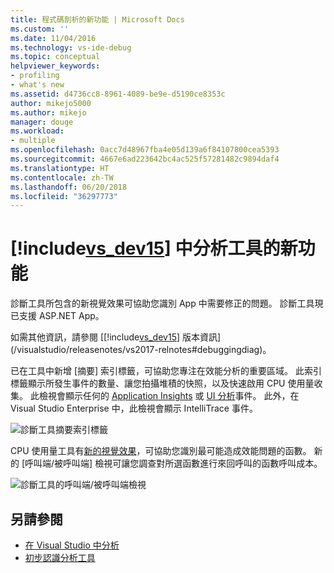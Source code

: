 ```yaml
---
title: 程式碼剖析的新功能 | Microsoft Docs
ms.custom: ''
ms.date: 11/04/2016
ms.technology: vs-ide-debug
ms.topic: conceptual
helpviewer_keywords:
- profiling
- what's new
ms.assetid: d4736cc8-8961-4089-be9e-d5190ce8353c
author: mikejo5000
ms.author: mikejo
manager: douge
ms.workload:
- multiple
ms.openlocfilehash: 0acc7d48967fba4e05d139a6f84107800cea5393
ms.sourcegitcommit: 4667e6ad223642bc4ac525f57281482c9894daf4
ms.translationtype: HT
ms.contentlocale: zh-TW
ms.lasthandoff: 06/20/2018
ms.locfileid: "36297773"
---
```

# <a name="whats-new-in-profiling-tools-in-includevsdev15miscincludesvsdev15mdmd"></a>[!include[vs_dev15](../misc/includes/vs_dev15_md.md)] 中分析工具的新功能

診斷工具所包含的新視覺效果可協助您識別 App 中需要修正的問題。 診斷工具現已支援 ASP.NET App。

如需其他資訊，請參閱 [[!include[vs_dev15](../misc/includes/vs_dev15_md.md)] 版本資訊](/visualstudio/releasenotes/vs2017-relnotes#debuggingdiag)。

已在工具中新增 [摘要] 索引標籤，可協助您專注在效能分析的重要區域。 此索引標籤顯示所發生事件的數量、讓您拍攝堆積的快照，以及快速啟用 CPU 使用量收集。 此檢視會顯示任何的 [Application Insights](https://azure.microsoft.com/en-us/documentation/articles/app-insights-visual-studio/) 或 [UI 分析](/visualstudio/releasenotes/vs2017-relnotes#UIAnalysis)事件。 此外，在 Visual Studio Enterprise 中，此檢視會顯示 IntelliTrace 事件。

![診斷工具摘要索引標籤](../profiling/media/DiagToolsSummaryTab-2.png "DiagToolsSummaryTab")

CPU 使用量工具有[新的視覺效果](../profiling/Beginners-Guide-to-Performance-Profiling.md)，可協助您識別最可能造成效能問題的函數。 新的 [呼叫端/被呼叫端] 檢視可讓您調查對所選函數進行來回呼叫的函數呼叫成本。

![診斷工具的呼叫端/被呼叫端檢視](../profiling/media/DiagToolsCallerCallee.png "DiagToolsCallerCallee")

## <a name="see-also"></a>另請參閱

- [在 Visual Studio 中分析](../profiling/index.md)
- [初步認識分析工具](../profiling/profiling-feature-tour.md)